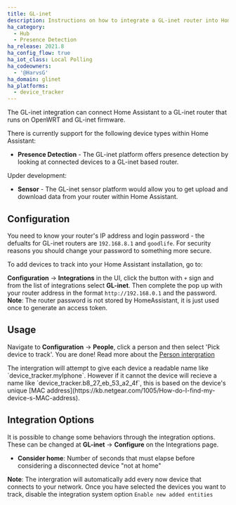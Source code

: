```yaml
---
title: GL-inet
description: Instructions on how to integrate a GL-inet router into Home Assistant.
ha_category:
  - Hub
  - Presence Detection
ha_release: 2021.8
ha_config_flow: true
ha_iot_class: Local Polling
ha_codeowners:
  - '@HarvsG'
ha_domain: glinet
ha_platforms:
  - device_tracker
---
```


The GL-inet integration can connect Home Assistant to a GL-inet router that runs on OpenWRT and GL-inet firmware.

There is currently support for the following device types within Home Assistant:

- **Presence Detection** - The GL-inet platform offers presence detection by looking at connected devices to a GL-inet based router.

Upder development:
- **Sensor** - The GL-inet sensor platform would allow you to get upload and download data from your router within Home Assistant.

## Configuration
<div class='note warning'>

You need to know your router's IP address and login password - the defualts for GL-inet routers are `192.168.8.1` and `goodlife`. For security reasons you should change your password to something more secure.

</div>

To add devices to track into your Home Assistant installation, go to:

**Configuration** -> **Integrations** in the UI, click the button with `+` sign and from the list of integrations select **GL-inet**. Then complete the pop up with your router address in the format `http://192.168.0.1` and the password.
**Note**: The router password is not stored by HomeAssistant, it is just used once to generate an access token.


## Usage
Navigate to **Configuration** -> **People**, click a person and then select 'Pick device to track'. You are done! Read more about the [Person intergration](https://www.home-assistant.io/integrations/person/)
<div class='note warning'>
The intergration will attempt to give each device a readable name like `device_tracker.myIphone`. However if it cannot the device will recieve a name like `device_tracker.b8_27_eb_53_a2_4f`, this is based on the device's unique [MAC address](https://kb.netgear.com/1005/How-do-I-find-my-device-s-MAC-address).

</div>


## Integration Options

It is possible to change some behaviors through the integration options. These can be changed at **GL-inet** -> **Configure** on the Integrations page.

- **Consider home**: Number of seconds that must elapse before considering a disconnected device "not at home"

**Note**: The intergration will automatically add every now device that connects to your network. Once you have selected the devices you want to track, disable the integration system option `Enable new added entities`
